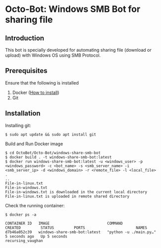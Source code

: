 # Octo-Bot: Windows SMB Bot for sharing file

## Introduction
This bot is specially developed for automating sharing file (download or upload) with Windows OS using SMB Protocol.

## Prerequisites
Ensure that the following is installed
1. Docker ([How to install](https://docs.docker.com/install/ "https://docs.docker.com/install/"))
2. Git

## Installation
Installing git:
```console
$ sudo apt update && sudo apt install git
```

Build and Run Docker image
```console
$ cd OctoBot/Octo-Bot/windows-share-smb-bot
$ docker build . -t windows-share-smb-bot:latest
$ docker run windows-share-smb-bot:latest -u <windows_user> -p <windows_password> -c <bot_name> -s <smb_server_name> -i <smb_server_ip> -d <windows_domain> -r <remote_file> -l <local_file>
.
..
File-in-linux.txt
File-in-windows.txt
File-in-windows.txt is downloaded in the current local directory
File-in-linux.txt is uploaded in remote shared directory
```

Check the running container:

```console
$ docker ps -a

CONTAINER ID   IMAGE                          COMMAND                  CREATED         STATUS         PORTS                       NAMES
d7b46a052c39   windows-share-smb-bot:latest   "python -u ./main.py…"   5 seconds ago   Up 5 seconds                               recursing_vaughan

```